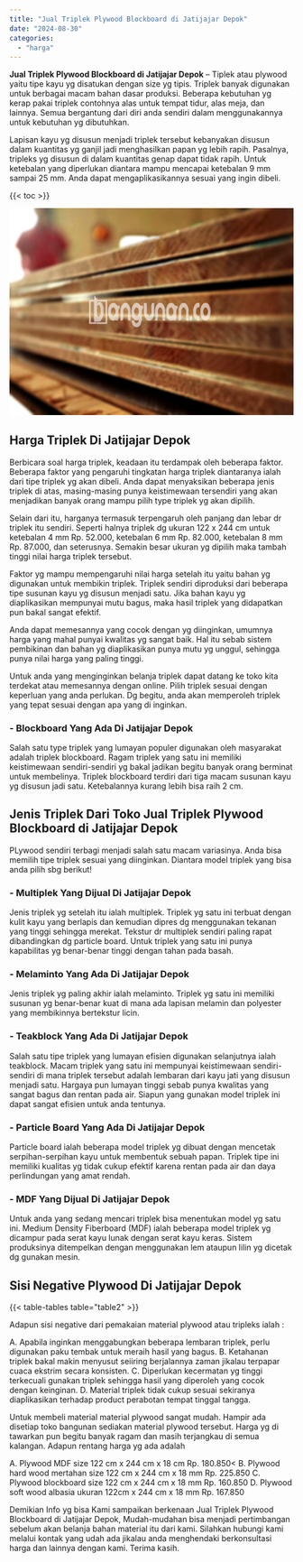 ```yaml
---
title: "Jual Triplek Plywood Blockboard di Jatijajar Depok"
date: "2024-08-30"
categories: 
  - "harga"
---
```


**Jual Triplek Plywood Blockboard di Jatijajar Depok** – Tiplek atau plywood yaitu tipe kayu yg disatukan dengan size yg tipis. Triplek banyak digunakan untuk berbagai macam bahan dasar produksi. Beberapa kebutuhan yg kerap pakai triplek contohnya alas untuk tempat tidur, alas meja, dan lainnya. Semua bergantung dari diri anda sendiri dalam menggunakannya untuk kebutuhan yg dibutuhkan.

Lapisan kayu yg disusun menjadi triplek tersebut kebanyakan disusun dalam kuantitas yg ganjil jadi menghasilkan papan yg lebih rapih. Pasalnya, tripleks yg disusun di dalam kuantitas genap dapat tidak rapih. Untuk ketebalan yang diperlukan diantara mampu mencapai ketebalan 9 mm sampai 25 mm. Anda dapat mengaplikasikannya sesuai yang ingin dibeli.

{{< toc >}}

![Jual Triplek Plywood Blockboard di Jatijajar Depok](/images/jual-triplek-murah-08.png)

## Harga Triplek Di Jatijajar Depok

Berbicara soal harga triplek, keadaan itu terdampak oleh beberapa faktor. Beberapa faktor yang pengaruhi tingkatan harga triplek diantaranya ialah dari tipe triplek yg akan dibeli. Anda dapat menyaksikan beberapa jenis triplek di atas, masing-masing punya keistimewaan tersendiri yang akan menjadikan banyak orang mampu pilih type triplek yg akan dipilih.

Selain dari itu, harganya termasuk terpengaruh oleh panjang dan lebar dr triplek itu sendiri. Seperti halnya triplek dg ukuran 122 x 244 cm untuk ketebalan 4 mm Rp. 52.000, ketebalan 6 mm Rp. 82.000, ketebalan 8 mm Rp. 87.000, dan seterusnya. Semakin besar ukuran yg dipilih maka tambah tinggi nilai harga triplek tersebut.

Faktor yg mampu mempengaruhi nilai harga setelah itu yaitu bahan yg digunakan untuk membikin triplek. Triplek sendiri diproduksi dari beberapa tipe susunan kayu yg disusun menjadi satu. Jika bahan kayu yg diaplikasikan mempunyai mutu bagus, maka hasil triplek yang didapatkan pun bakal sangat efektif.

Anda dapat memesannya yang cocok dengan yg diinginkan, umumnya harga yang mahal punyai kwalitas yg sangat baik. Hal itu sebab sistem pembikinan dan bahan yg diaplikasikan punya mutu yg unggul, sehingga punya nilai harga yang paling tinggi.

Untuk anda yang menginginkan belanja triplek dapat datang ke toko kita terdekat atau memesannya dengan online. Pilih triplek sesuai dengan keperluan yang anda perlukan. Dg begitu, anda akan memperoleh triplek yang tepat sesuai dengan apa yang di inginkan.

### \- Blockboard Yang Ada Di Jatijajar Depok

Salah satu type triplek yang lumayan populer digunakan oleh masyarakat adalah triplek blockboard. Ragam triplek yang satu ini memiliki keistimewaan sendiri-sendiri yg bakal jadikan begitu banyak orang berminat untuk membelinya. Triplek blockboard terdiri dari tiga macam susunan kayu yg disusun jadi satu. Ketebalannya kurang lebih bisa raih 2 cm.

## Jenis Triplek Dari Toko Jual Triplek Plywood Blockboard di Jatijajar Depok

PLywood sendiri terbagi menjadi salah satu macam variasinya. Anda bisa memilih tipe triplek sesuai yang diinginkan. Diantara model triplek yang bisa anda pilih sbg berikut!

### \- Multiplek Yang Dijual Di Jatijajar Depok

Jenis triplek yg setelah itu ialah multiplek. Triplek yg satu ini terbuat dengan kulit kayu yang berlapis dan kemudian dipres dg menggunakan tekanan yang tinggi sehingga merekat. Tekstur dr multiplek sendiri paling rapat dibandingkan dg particle board. Untuk triplek yang satu ini punya kapabilitas yg benar-benar tinggi dengan tahan pada basah.

### \- Melaminto Yang Ada Di Jatijajar Depok

Jenis triplek yg paling akhir ialah melaminto. Triplek yg satu ini memiliki susunan yg benar-benar kuat di mana ada lapisan melamin dan polyester yang membikinnya bertekstur licin.

### \- Teakblock Yang Ada Di Jatijajar Depok

Salah satu tipe triplek yang lumayan efisien digunakan selanjutnya ialah teakblock. Macam triplek yang satu ini mempunyai keistimewaan sendiri-sendiri di mana triplek tersebut adalah lembaran dari kayu jati yang disusun menjadi satu. Hargaya pun lumayan tinggi sebab punya kwalitas yang sangat bagus dan rentan pada air. Siapun yang gunakan model triplek ini dapat sangat efisien untuk anda tentunya.

### \- Particle Board Yang Ada Di Jatijajar Depok

Particle board ialah beberapa model triplek yg dibuat dengan mencetak serpihan-serpihan kayu untuk membentuk sebuah papan. Triplek tipe ini memiliki kualitas yg tidak cukup efektif karena rentan pada air dan daya perlindungan yang amat rendah.

### \- MDF Yang Dijual Di Jatijajar Depok

Untuk anda yang sedang mencari triplek bisa menentukan model yg satu ini. Medium Density Fiberboard (MDF) ialah beberapa model triplek yg dicampur pada serat kayu lunak dengan serat kayu keras. Sistem produksinya ditempelkan dengan menggunakan lem ataupun lilin yg dicetak dg gunakan mesin.

## Sisi Negative Plywood Di Jatijajar Depok

{{< table-tables table="table2" >}}

Adapun sisi negative dari pemakaian material plywood atau tripleks ialah :

A. Apabila inginkan menggabungkan beberapa lembaran triplek, perlu digunakan paku tembak untuk meraih hasil yang bagus. B. Ketahanan triplek bakal makin menyusut seiiring berjalannya zaman jikalau terpapar cuaca ekstrim secara konsisten. C. Diperlukan kecermatan yg tinggi terkecuali gunakan triplek sehingga hasil yang diperoleh yang cocok dengan keinginan. D. Material triplek tidak cukup sesuai sekiranya diaplikasikan terhadap product perabotan tempat tinggal tangga.

Untuk membeli material material plywood sangat mudah. Hampir ada disetiap toko bangunan sediakan material plywood tersebut. Harga yg di tawarkan pun begitu banyak ragam dan masih terjangkau di semua kalangan. Adapun rentang harga yg ada adalah

A. Plywood MDF size 122 cm x 244 cm x 18 cm Rp. 180.850< B. Plywood hard wood mertahan size 122 cm x 244 cm x 18 mm Rp. 225.850 C. Plywood blockboard size 122 cm x 244 cm x 18 mm Rp. 160.850 D. Plywood soft wood albasia ukuran 122cm x 244 cm x 18 mm Rp. 167.850

Demikian Info yg bisa Kami sampaikan berkenaan Jual Triplek Plywood Blockboard di Jatijajar Depok, Mudah-mudahan bisa menjadi pertimbangan sebelum akan belanja bahan material itu dari kami. Silahkan hubungi kami melalui kontak yang udah ada jikalau anda menghendaki berkonsultasi harga dan lainnya dengan kami. Terima kasih.
